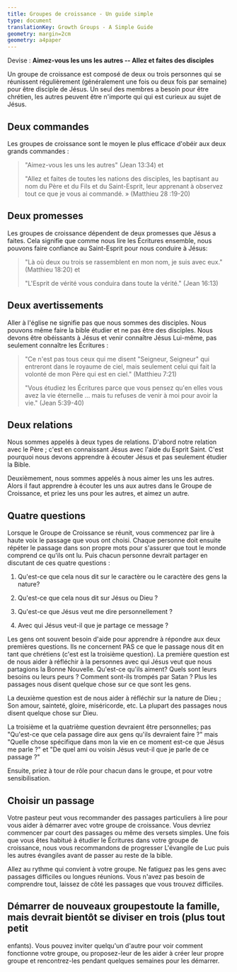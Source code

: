 ```yaml
---
title: Groupes de croissance - Un guide simple
type: document
translationKey: Growth Groups - A Simple Guide
geometry: margin=2cm
geometry: a4paper
---
```


Devise : **Aimez-vous les uns les autres -- Allez et faites des disciples**

Un groupe de croissance est composé de deux ou trois personnes qui se réunissent régulièrement (généralement une fois
ou deux fois par semaine) pour être disciple de Jésus. Un seul des membres a besoin
pour être chrétien, les autres peuvent être n'importe qui qui est curieux au sujet de Jésus.

## Deux commandes

Les groupes de croissance sont le moyen le plus efficace d'obéir aux deux grands
commandes :

> "Aimez-vous les uns les autres" (Jean 13:34) et
>
> \"Allez et faites de toutes les nations des disciples, les baptisant au nom
> du Père et du Fils et du Saint-Esprit, leur apprenant à
> observez tout ce que je vous ai commandé. » (Matthieu 28 :19-20)

## Deux promesses

Les groupes de croissance dépendent de deux promesses que Jésus a faites. Cela signifie que comme nous
lire les Écritures ensemble, nous pouvons faire confiance au Saint-Esprit pour nous conduire à
Jésus:

> \"Là où deux ou trois se rassemblent en mon nom, je suis avec eux.\"
> (Matthieu 18:20) et
>
> \"L'Esprit de vérité vous conduira dans toute la vérité.\" (Jean
> 16:13)

## Deux avertissements

Aller à l'église ne signifie pas que nous sommes des disciples. Nous pouvons même faire la bible
étudier et ne pas être des disciples. Nous devons être obéissants à Jésus et venir
connaître Jésus Lui-même, pas seulement connaître les Écritures :

> \"Ce n'est pas tous ceux qui me disent "Seigneur, Seigneur" qui entreront dans le royaume de
> ciel, mais seulement celui qui fait la volonté de mon Père qui est en
> ciel.\" (Matthieu 7:21)
>
> "Vous étudiez les Écritures parce que vous pensez qu'en elles vous avez
> la vie éternelle \... mais tu refuses de venir à moi pour avoir la vie." (Jean
> 5:39-40)

## Deux relations

Nous sommes appelés à deux types de relations. D'abord notre relation
avec le Père ; c'est en connaissant Jésus avec l'aide du
Esprit Saint. C'est pourquoi nous devons apprendre à écouter Jésus et pas seulement
étudier la Bible.

Deuxièmement, nous sommes appelés à nous aimer les uns les autres. Alors il faut apprendre à écouter
les uns aux autres dans le Groupe de Croissance, et priez les uns pour les autres, et aimez
un autre.

## Quatre questions

Lorsque le Groupe de Croissance se réunit, vous commencez par lire à haute voix le passage que vous
ont choisi. Chaque personne doit ensuite répéter le passage dans son propre
mots pour s'assurer que tout le monde comprend ce qu'ils ont lu. Puis chacun
personne devrait partager en discutant de ces quatre questions :

1. Qu'est-ce que cela nous dit sur le caractère ou le caractère des gens
    la nature?

2. Qu'est-ce que cela nous dit sur Jésus ou Dieu ?

3. Qu'est-ce que Jésus veut me dire personnellement ?

4. Avec qui Jésus veut-il que je partage ce message ?

Les gens ont souvent besoin d'aide pour apprendre à répondre aux deux premières questions.
Ils ne concernent PAS ce que le passage nous dit en tant que chrétiens (c'est
est la troisième question). La première question est de nous aider à réfléchir à la
personnes avec qui Jésus veut que nous partagions la Bonne Nouvelle. Qu'est-ce qu'ils aiment?
Quels sont leurs besoins ou leurs peurs ? Comment sont-ils trompés par Satan ? Plus
les passages nous disent quelque chose sur ce que sont les gens.

La deuxième question est de nous aider à réfléchir sur la nature de Dieu ; Son amour,
sainteté, gloire, miséricorde, etc. La plupart des passages nous disent quelque chose sur Dieu.

La troisième et la quatrième question devraient être personnelles; pas \"Qu'est-ce que cela
passage dire aux gens qu'ils devraient faire ?\" mais \"Quelle chose spécifique dans mon
la vie en ce moment est-ce que Jésus me parle ?\" et \"De quel
ami ou voisin Jésus veut-il que je parle de ce passage ?\"

Ensuite, priez à tour de rôle pour chacun dans le groupe, et pour votre
sensibilisation.

## Choisir un passage

Votre pasteur peut vous recommander des passages particuliers à lire pour
vous aider à démarrer avec votre groupe de croissance. Vous devriez commencer par court
des passages ou même des versets simples. Une fois que vous êtes habitué à étudier le
Écritures dans votre groupe de croissance, nous vous recommandons de progresser
L'évangile de Luc puis les autres évangiles avant de passer au reste
de la bible.

Allez au rythme qui convient à votre groupe. Ne fatiguez pas les gens avec
passages difficiles ou longues réunions. Vous n'avez pas besoin de comprendre
tout, laissez de côté les passages que vous trouvez difficiles.

## Démarrer de nouveaux groupestoute la famille, mais devrait bientôt se diviser en trois (plus tout petit
enfants). Vous pouvez inviter quelqu'un d'autre pour voir comment fonctionne votre groupe, ou
proposez-leur de les aider à créer leur propre groupe et rencontrez-les pendant quelques
semaines pour les démarrer.